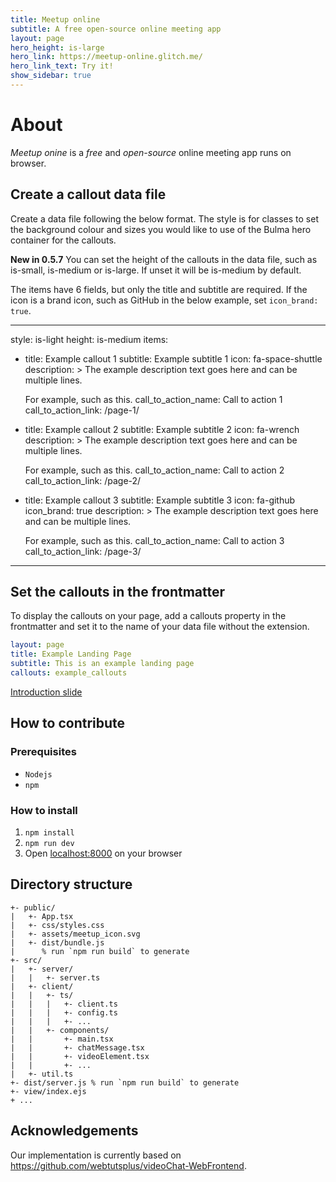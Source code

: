 ```yaml
---
title: Meetup online
subtitle: A free open-source online meeting app
layout: page
hero_height: is-large
hero_link: https://meetup-online.glitch.me/
hero_link_text: Try it!
show_sidebar: true
---
```



# About
*Meetup onine* is a _free_ and _open-source_ online meeting app runs on browser.

## Create a callout data file

Create a data file following the below format. The style is for classes to set the background colour and sizes you would like to use of the Bulma hero container for the callouts.

**New in 0.5.7** You can set the height of the callouts in the data file, such as is-small, is-medium or is-large. If unset it will be is-medium by default.

The items have 6 fields, but only the title and subtitle are required. If the icon is a brand icon, such as GitHub in the below example, set `icon_brand: true`.

---
style: is-light
height: is-medium
items:
  - title: Example callout 1
    subtitle: Example subtitle 1
    icon: fa-space-shuttle
    description: >
      The example description text goes here and can be multiple lines.

      For example, such as this. 
    call_to_action_name: Call to action 1
    call_to_action_link: /page-1/
  - title: Example callout 2
    subtitle: Example subtitle 2
    icon: fa-wrench
    description: >
      The example description text goes here and can be multiple lines.

      For example, such as this.
    call_to_action_name: Call to action 2
    call_to_action_link: /page-2/
  - title: Example callout 3
    subtitle: Example subtitle 3
    icon: fa-github
    icon_brand: true
    description: >
      The example description text goes here and can be multiple lines.

      For example, such as this.
    call_to_action_name: Call to action 3
    call_to_action_link: /page-3/
---


## Set the callouts in the frontmatter

To display the callouts on your page, add a callouts property in the frontmatter and set it to the name of your data file without the extension.

```yaml
layout: page
title: Example Landing Page
subtitle: This is an example landing page
callouts: example_callouts
```

[Introduction slide](meetup-online-slide.pdf)

## How to contribute
### Prerequisites
- `Nodejs`
- `npm`

### How to install
1. `npm install`
2. `npm run dev` 
3. Open [localhost:8000](http://localhost:8000) on your browser

## Directory structure

```
+- public/
|   +- App.tsx
|   +- css/styles.css
|   +- assets/meetup_icon.svg
|   +- dist/bundle.js
|      % run `npm run build` to generate
+- src/
|   +- server/
|   |   +- server.ts
|   +- client/
|   |   +- ts/
|   |   |   +- client.ts
|   |   |   +- config.ts
|   |   |   +- ...
|   |   +- components/
|   |       +- main.tsx
|   |       +- chatMessage.tsx
|   |       +- videoElement.tsx
|   |       +- ...
|   +- util.ts
+- dist/server.js % run `npm run build` to generate
+- view/index.ejs
+ ...
```

## Acknowledgements

Our implementation is currently based on <https://github.com/webtutsplus/videoChat-WebFrontend>.


